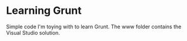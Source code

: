 # Learning Grunt
Simple code I'm toying with to learn Grunt.  The www folder contains the Visual Studio solution.
